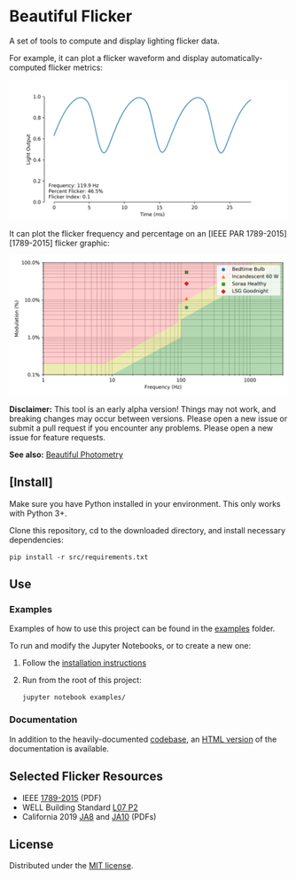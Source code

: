 # Beautiful Flicker

A set of tools to compute and display lighting flicker data.

For example, it can plot a flicker waveform and display automatically-computed flicker metrics:

![Flicker Waveform](/out/fullheight.png)

It can plot the flicker frequency and percentage on an [IEEE PAR 1789-2015][1789-2015] flicker graphic:

![IEEE 1789 Flicker Graphic](/out/Low%20Blue%20Flicker%20Comparison.png)

**Disclaimer:** This tool is an early alpha version! Things may not work, and breaking changes may occur between versions. Please open a new issue or submit a pull request if you encounter any problems. Please open a new issue for feature requests.

**See also:** [Beautiful Photometry](https://github.com/yeutterg/beautiful-photometry)

## [Install]

Make sure you have Python installed in your environment. This only works with Python 3+.

Clone this repository, cd to the downloaded directory, and install necessary dependencies:

```
pip install -r src/requirements.txt
```

## Use

### Examples

Examples of how to use this project can be found in the [examples](/examples/) folder.

To run and modify the Jupyter Notebooks, or to create a new one: 

1. Follow the [installation instructions](#install)

2. Run from the root of this project:

    ```
    jupyter notebook examples/
    ```

### Documentation

In addition to the heavily-documented [codebase](/src/), an [HTML version](/docs/build/html/index.html) of the documentation is available. 

## Selected Flicker Resources

* IEEE [1789-2015](https://www.energy.gov/sites/prod/files/2015/05/f22/miller%2Blehman_flicker_lightfair2015.pdf) (PDF)
* WELL Building Standard [L07 P2](https://v2.wellcertified.com/v/en/light/feature/7)
* California 2019 [JA8]() and [JA10](https://efiling.energy.ca.gov/GetDocument.aspx?tn=223245-11&DocumentContentId=27684) (PDFs)

## License

Distributed under the [MIT license](/LICENSE).